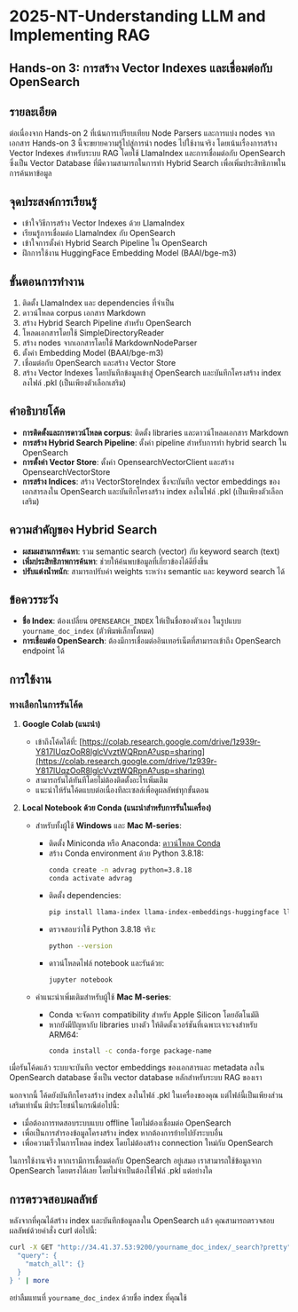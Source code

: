 # 2025-NT-Understanding LLM and Implementing RAG

## Hands-on 3: การสร้าง Vector Indexes และเชื่อมต่อกับ OpenSearch

## รายละเอียด
ต่อเนื่องจาก Hands-on 2 ที่เน้นการเปรียบเทียบ Node Parsers และการแบ่ง nodes จากเอกสาร Hands-on 3 นี้จะขยายความรู้ไปสู่การนำ nodes ไปใช้งานจริง โดยเน้นเรื่องการสร้าง Vector Indexes สำหรับระบบ RAG โดยใช้ LlamaIndex และการเชื่อมต่อกับ OpenSearch ซึ่งเป็น Vector Database ที่มีความสามารถในการทำ Hybrid Search เพื่อเพิ่มประสิทธิภาพในการค้นหาข้อมูล

## จุดประสงค์การเรียนรู้
* เข้าใจวิธีการสร้าง Vector Indexes ด้วย LlamaIndex
* เรียนรู้การเชื่อมต่อ LlamaIndex กับ OpenSearch
* เข้าใจการตั้งค่า Hybrid Search Pipeline ใน OpenSearch
* ฝึกการใช้งาน HuggingFace Embedding Model (BAAI/bge-m3)

## ขั้นตอนการทำงาน
1. ติดตั้ง LlamaIndex และ dependencies ที่จำเป็น
2. ดาวน์โหลด corpus เอกสาร Markdown
3. สร้าง Hybrid Search Pipeline สำหรับ OpenSearch
4. โหลดเอกสารโดยใช้ SimpleDirectoryReader
5. สร้าง nodes จากเอกสารโดยใช้ MarkdownNodeParser
6. ตั้งค่า Embedding Model (BAAI/bge-m3)
7. เชื่อมต่อกับ OpenSearch และสร้าง Vector Store
8. สร้าง Vector Indexes โดยบันทึกข้อมูลเข้าสู่ OpenSearch และบันทึกโครงสร้าง index ลงไฟล์ .pkl (เป็นเพียงตัวเลือกเสริม)

## คำอธิบายโค้ด
- **การติดตั้งและการดาวน์โหลด corpus**: ติดตั้ง libraries และดาวน์โหลดเอกสาร Markdown
- **การสร้าง Hybrid Search Pipeline**: ตั้งค่า pipeline สำหรับการทำ hybrid search ใน OpenSearch
- **การตั้งค่า Vector Store**: ตั้งค่า OpensearchVectorClient และสร้าง OpensearchVectorStore
- **การสร้าง Indices**: สร้าง VectorStoreIndex ซึ่งจะบันทึก vector embeddings ของเอกสารลงใน OpenSearch และบันทึกโครงสร้าง index ลงในไฟล์ .pkl (เป็นเพียงตัวเลือกเสริม)

## ความสำคัญของ Hybrid Search
- **ผสมผสานการค้นหา**: รวม semantic search (vector) กับ keyword search (text)
- **เพิ่มประสิทธิภาพการค้นหา**: ช่วยให้ค้นพบข้อมูลที่เกี่ยวข้องได้ดียิ่งขึ้น
- **ปรับแต่งน้ำหนัก**: สามารถปรับค่า weights ระหว่าง semantic และ keyword search ได้

## ข้อควรระวัง
- **ชื่อ Index**: ต้องเปลี่ยน `OPENSEARCH_INDEX` ให้เป็นชื่อของตัวเอง ในรูปแบบ `yourname_doc_index` (ตัวพิมพ์เล็กทั้งหมด)
- **การเชื่อมต่อ OpenSearch**: ต้องมีการเชื่อมต่ออินเทอร์เน็ตที่สามารถเข้าถึง OpenSearch endpoint ได้

## การใช้งาน

### ทางเลือกในการรันโค้ด

1. **Google Colab (แนะนำ)**
   * เข้าถึงโค้ดได้ที่: [https://colab.research.google.com/drive/1z939r-Y817lUqzOoR8lglcVvztWQRpnA?usp=sharing](https://colab.research.google.com/drive/1z939r-Y817lUqzOoR8lglcVvztWQRpnA?usp=sharing)
   * สามารถรันได้ทันทีโดยไม่ต้องติดตั้งอะไรเพิ่มเติม
   * แนะนำให้รันโค้ดแบบต่อเนื่องทีละเซลล์เพื่อดูผลลัพธ์ทุกขั้นตอน

2. **Local Notebook ด้วย Conda (แนะนำสำหรับการรันในเครื่อง)**
   * สำหรับทั้งผู้ใช้ **Windows** และ **Mac M-series**:
     - ติดตั้ง Miniconda หรือ Anaconda: [ดาวน์โหลด Conda](https://docs.conda.io/projects/conda/en/latest/user-guide/install/index.html)
     - สร้าง Conda environment ด้วย Python 3.8.18:
       ```bash
       conda create -n advrag python=3.8.18
       conda activate advrag
       ```
     - ติดตั้ง dependencies:
       ```bash
       pip install llama-index llama-index-embeddings-huggingface llama-index-vector-stores-opensearch requests nest_asyncio jupyter
       ```
     - ตรวจสอบว่าใช้ Python 3.8.18 จริง:
       ```bash
       python --version
       ```
     - ดาวน์โหลดไฟล์ notebook และรันด้วย:
       ```bash
       jupyter notebook
       ```
     
   * คำแนะนำเพิ่มเติมสำหรับผู้ใช้ **Mac M-series**:
     - Conda จะจัดการ compatibility สำหรับ Apple Silicon โดยอัตโนมัติ
     - หากยังมีปัญหากับ libraries บางตัว ให้ติดตั้งเวอร์ชันที่เฉพาะเจาะจงสำหรับ ARM64:
       ```bash
       conda install -c conda-forge package-name
       ```

เมื่อรันโค้ดแล้ว ระบบจะบันทึก vector embeddings ของเอกสารและ metadata ลงใน OpenSearch database ซึ่งเป็น vector database หลักสำหรับระบบ RAG ของเรา

นอกจากนี้ โค้ดยังบันทึกโครงสร้าง index ลงในไฟล์ .pkl ในเครื่องของคุณ แต่ไฟล์นี้เป็นเพียงส่วนเสริมเท่านั้น มีประโยชน์ในกรณีต่อไปนี้:
- เมื่อต้องการทดสอบระบบแบบ offline โดยไม่ต้องเชื่อมต่อ OpenSearch
- เพื่อเป็นการสำรองข้อมูลโครงสร้าง index หากต้องการย้ายไปยังระบบอื่น
- เพื่อความเร็วในการโหลด index โดยไม่ต้องสร้าง connection ใหม่กับ OpenSearch

ในการใช้งานจริง หากเรามีการเชื่อมต่อกับ OpenSearch อยู่เสมอ เราสามารถใช้ข้อมูลจาก OpenSearch โดยตรงได้เลย โดยไม่จำเป็นต้องใช้ไฟล์ .pkl แต่อย่างใด

## การตรวจสอบผลลัพธ์

หลังจากที่คุณได้สร้าง index และบันทึกข้อมูลลงใน OpenSearch แล้ว คุณสามารถตรวจสอบผลลัพธ์ด้วยคำสั่ง curl ต่อไปนี้:

```bash
curl -X GET "http://34.41.37.53:9200/yourname_doc_index/_search?pretty" -H 'Content-Type: application/json' -d' {
  "query": {
    "match_all": {}
  }
} ' | more
```

อย่าลืมแทนที่ `yourname_doc_index` ด้วยชื่อ index ที่คุณใช้